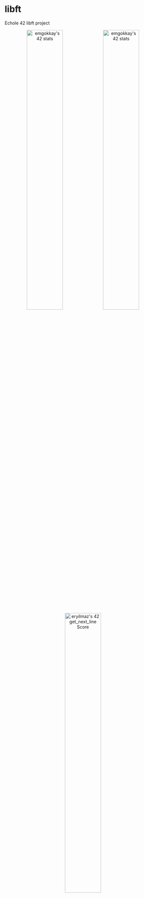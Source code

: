 # libft
Echole 42 libft project

<p align="center">
  <a href="https://profile.intra.42.fr/users/emgokkay"><img width="48%" src="https://badge42.vercel.app/api/v2/cl1lkdqj3000609l1klzziqu1/stats?cursusId=21&coalitionId=undefined" alt="emgokkay's 42 stats"/></a>
  <a href="https://profile.intra.42.fr/users/emgokkay"><img width="48%" src="https://badge42.vercel.app/api/v2/cl1lkdqj3000609l1klzziqu1/stats?cursusId=9&coalitionId=undefined" alt="emgokkay's 42 stats" /></a>
  <a href="https://profile.intra.42.fr/users/emgokkay"><img width="48%" src="https://badge42.vercel.app/api/v2/cl1lkdqj3000609l1klzziqu1/project/2473029" alt="eryilmaz's 42 get_next_line Score" /></a>
 </p>
